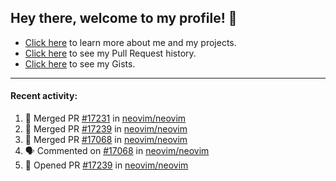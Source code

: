 ## Hey there, welcome to my profile! 👋

- [Click here](https://seandewar.github.io/) to learn more about me and my projects.
- [Click here](https://github.com/search?p=1&q=author%3Aseandewar+is%3Apr) to see my Pull Request history.
- [Click here](https://gist.github.com/seandewar) to see my Gists.

---

#### Recent activity:

<!--START_SECTION:activity-->
1. 🎉 Merged PR [#17231](https://github.com/neovim/neovim/pull/17231) in [neovim/neovim](https://github.com/neovim/neovim)
2. 🎉 Merged PR [#17239](https://github.com/neovim/neovim/pull/17239) in [neovim/neovim](https://github.com/neovim/neovim)
3. 🎉 Merged PR [#17068](https://github.com/neovim/neovim/pull/17068) in [neovim/neovim](https://github.com/neovim/neovim)
4. 🗣 Commented on [#17068](https://github.com/neovim/neovim/issues/17068) in [neovim/neovim](https://github.com/neovim/neovim)
5. 💪 Opened PR [#17239](https://github.com/neovim/neovim/pull/17239) in [neovim/neovim](https://github.com/neovim/neovim)
<!--END_SECTION:activity-->
